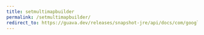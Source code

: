 ```yaml
---
title: setmultimapbuilder
permalink: /setmultimapbuilder/
redirect_to: https://guava.dev/releases/snapshot-jre/api/docs/com/google/common/collect/MultimapBuilder.SetMultimapBuilder.html
---
```


